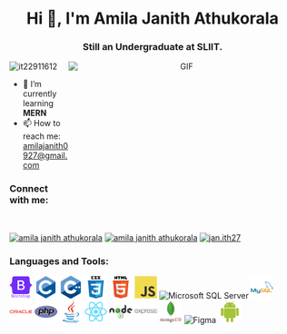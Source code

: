 <!DOCTYPE html>
<html lang="en">
<head>
<meta charset="UTF-8">
<meta name="viewport" content="width=device-width, initial-scale=1.0">
</head>
<body>
  <h1 align="center">Hi 👋, I'm Amila Janith Athukorala</h1>
  <h3 align="center">Still an Undergraduate at SLIIT.</h3>

  <a target="_blank" align="center">
    <img align="right" top="500" height="300" width="400" alt="GIF" src="https://media.giphy.com/media/SWoSkN6DxTszqIKEqv/giphy.gif">
  </a>

  <p align="left"> <img src="https://komarev.com/ghpvc/?username=it22911612&label=Profile%20views&color=0e75b6&style=flat" alt="it22911612" /> </p>

  <ul>
    <li>🌱 I’m currently learning <strong>MERN</strong></li>
    <li>📫 How to reach me: <a href="mailto:amilajanith0927@gmail.com">amilajanith0927@gmail.com</a></li>
  </ul>

  <h3 align="left">Connect with me:</h3>
  <p align="left">
    <a href="https://linkedin.com/in/amila janith athukorala" target="_blank"><img align="center" src="https://raw.githubusercontent.com/rahuldkjain/github-profile-readme-generator/master/src/images/icons/Social/linked-in-alt.svg" alt="amila janith athukorala" height="30" width="40" /></a>
    <a href="https://fb.com/amila janith athukorala" target="_blank"><img align="center" src="https://raw.githubusercontent.com/rahuldkjain/github-profile-readme-generator/master/src/images/icons/Social/facebook.svg" alt="amila janith athukorala" height="30" width="40" /></a>
    <a href="https://instagram.com/jan.ith27" target="_blank"><img align="center" src="https://raw.githubusercontent.com/rahuldkjain/github-profile-readme-generator/master/src/images/icons/Social/instagram.svg" alt="jan.ith27" height="30" width="40" /></a>
  </p>

  <h3 align="left">Languages and Tools:</h3>
  <p align="left"> 
    <img src="https://raw.githubusercontent.com/devicons/devicon/master/icons/bootstrap/bootstrap-plain-wordmark.svg" alt="Bootstrap" width="40" height="40"/>
    <img src="https://raw.githubusercontent.com/devicons/devicon/master/icons/c/c-original.svg" alt="C" width="40" height="40"/>
    <img src="https://raw.githubusercontent.com/devicons/devicon/master/icons/cplusplus/cplusplus-original.svg" alt="C++" width="40" height="40"/>
    <img src="https://raw.githubusercontent.com/devicons/devicon/master/icons/css3/css3-original-wordmark.svg" alt="CSS3" width="40" height="40"/>
    <img src="https://raw.githubusercontent.com/devicons/devicon/master/icons/html5/html5-original-wordmark.svg" alt="HTML5" width="40" height="40"/>
    <img src="https://raw.githubusercontent.com/devicons/devicon/master/icons/javascript/javascript-original.svg" alt="JavaScript" width="40" height="40"/>
    <img src="https://www.svgrepo.com/show/303229/microsoft-sql-server-logo.svg" alt="Microsoft SQL Server" width="40" height="40"/>
    <img src="https://raw.githubusercontent.com/devicons/devicon/master/icons/mysql/mysql-original-wordmark.svg" alt="MySQL" width="40" height="40"/>
    <img src="https://raw.githubusercontent.com/devicons/devicon/master/icons/oracle/oracle-original.svg" alt="Oracle" width="40" height="40"/>
    <img src="https://raw.githubusercontent.com/devicons/devicon/master/icons/php/php-original.svg" alt="PHP" width="40" height="40"/>
    <img src="https://raw.githubusercontent.com/devicons/devicon/master/icons/java/java-original.svg" alt="Java" width="40" height="40"/>
    <img src="https://raw.githubusercontent.com/devicons/devicon/master/icons/react/react-original.svg" alt="React.js" width="40" height="40"/>
    <img src="https://raw.githubusercontent.com/devicons/devicon/master/icons/nodejs/nodejs-original-wordmark.svg" alt="Node.js" width="40" height="40"/>
    <img src="https://raw.githubusercontent.com/devicons/devicon/master/icons/express/express-original-wordmark.svg" alt="Express.js" width="40" height="40"/>
    <img src="https://raw.githubusercontent.com/devicons/devicon/master/icons/mongodb/mongodb-original-wordmark.svg" alt="MongoDB" width="40" height="40"/>
    <img src="https://www.vectorlogo.zone/logos/figma/figma-icon.svg" alt="Figma" width="40" height="40"/>
    <img src="https://raw.githubusercontent.com/devicons/devicon/master/icons/android/android-original.svg" alt="Android Studio" width="40" height="40"/>
  </p>
</body>
</html>
